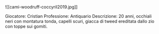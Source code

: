 ![[cami-woodruff-coccyril2019.jpg]]

Giocatore: Cristian
Professione: Antiquario
Descrizione: 20 anni, occhiali neri con montatura tonda, capelli scuri, giacca di tweed ereditata dallo zio con toppe sui gomiti.